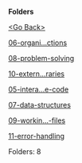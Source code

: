 **Folders**

[&lt;Go Back&gt;](../right.html)

[06-organi…ctions](06-organizing-code-with-functions/right.html)

[08-problem-solving](08-problem-solving/right.html)

[10-extern…raries](10-external-libraries/right.html)

[05-intera…e-code](05-interactive-code/right.html)

[07-data-structures](07-data-structures/right.html)

[09-workin…-files](09-working-with-files/right.html)

[11-error-handling](11-error-handling/right.html)

Folders: 8
